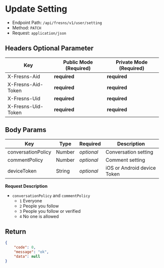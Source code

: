 # Update Setting

- Endpoint Path: `/api/fresns/v1/user/setting`
- Method: `PATCH`
- Request: `application/json`

## Headers Optional Parameter

| Key | Public Mode (Required) | Private Mode (Required) |
| --- | --- | --- |
| X-Fresns-Aid | **required** | **required** |
| X-Fresns-Aid-Token | **required** | **required** |
| X-Fresns-Uid | **required** | **required** |
| X-Fresns-Uid-Token | **required** | **required** |

## Body Params

| Key | Type | Required | Description |
| --- | --- | --- | --- |
| conversationPolicy | Number | *optional* | Conversation setting |
| commentPolicy | Number | *optional* | Comment setting |
| deviceToken | String | *optional* | iOS or Android device Token |

**Request Description**

- `conversationPolicy` and `commentPolicy`
    - `1` Everyone
    - `2` People you follow
    - `3` People you follow or verified
    - `4` No one is allowed

## Return

```json
{
    "code": 0,
    "message": "ok",
    "data": null
}
```

